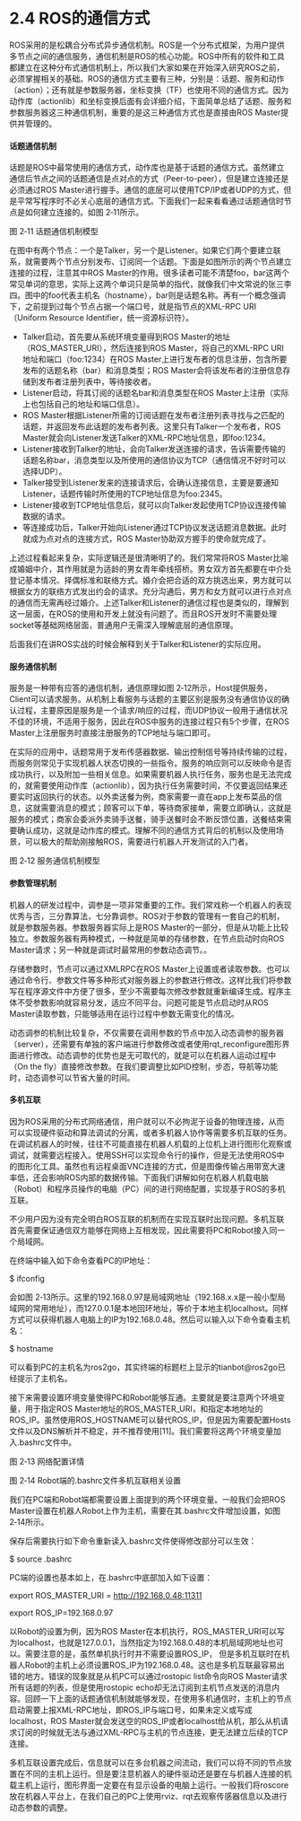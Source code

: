 # 2.4 ROS的通信方式

ROS采用的是松耦合分布式异步通信机制。ROS是一个分布式框架，为用户提供多节点之间的通信服务，通信机制是ROS的核心功能。ROS中所有的软件和工具都建立在这种分布式通信机制上，所以我们大家如果在开始深入研究ROS之前，必须掌握相关的基础。ROS的通信方式主要有三种，分别是：话题、服务和动作（action）；还有就是参数服务器，坐标变换（TF）也使用不同的通信方式。因为动作库（actionlib）和坐标变换后面有会详细介绍，下面简单总结了话题、服务和参数服务器这三种通信机制，重要的是这三种通信方式也是直接由ROS Master提供并管理的。

#### 话题通信机制

话题是ROS中最常使用的通信方式，动作库也是基于话题的通信方式。虽然建立通信后节点之间的话题通信是点对点的方式（Peer-to-peer），但是建立连接还是必须通过ROS Master进行握手。通信的底层可以使用TCP/IP或者UDP的方式，但是平常写程序时不必关心底层的通信方式。下面我们一起来看看通过话题通信时节点是如何建立连接的。如图 2‑11所示。

图 2‑11 话题通信机制模型

在图中有两个节点：一个是Talker，另一个是Listener。如果它们两个要建立联系，就需要两个节点分别发布、订阅同一个话题。下面是如图所示的两个节点建立连接的过程，注意其中ROS Master的作用。很多读者可能不清楚foo，bar这两个常见单词的意思，实际上这两个单词只是简单的指代，就像我们中文常说的张三李四。图中的foo代表主机名（hostname），bar则是话题名称。再有一个概念强调下，之前提到过每个节点占据一个端口号，就是指节点的XML-RPC URI（Uniform Resource Identifier，统一资源标识符）。

* Talker启动，首先要从系统环境变量得到ROS Master的地址（ROS\_MASTER\_URI），然后连接到ROS Master，将自己的XML-RPC URI地址和端口（foo:1234）在ROS Master上进行发布者的信息注册，包含所要发布的话题名称（bar）和消息类型；ROS Master会将该发布者的注册信息存储到发布者注册列表中，等待接收者。
* Listener启动，将其订阅的话题名bar和消息类型在ROS Master上注册（实际上也包括自己的地址和端口信息）。
* ROS Master根据Listener所需的订阅话题在发布者注册列表寻找与之匹配的话题，并返回发布此话题的发布者列表。这里只有Talker一个发布者，ROS Master就会向Listener发送Talker的XML-RPC地址信息，即foo:1234。
* Listener接收到Talker的地址，会向Talker发送连接的请求，告诉需要传输的话题名称bar，消息类型以及所使用的通信协议为TCP（通信情况不好时可以选择UDP）。
* Talker接受到Listener发来的连接请求后，会确认连接信息，主要是要通知Listener，话题传输时所使用的TCP地址信息为foo:2345。
* Listener接收到TCP地址信息后，就可以向Talker发起使用TCP协议连接传输数据的请求。
* 等连接成功后，Talker开始向Listener通过TCP协议发送话题消息数据。此时就成为点对点的连接方式，ROS Master协助双方握手的使命就完成了。

上述过程看起来复杂，实际逻辑还是很清晰明了的。我们常常将ROS Master比喻成婚姻中介，其作用就是为适龄的男女青年牵线搭桥。男女双方首先都要在中介处登记基本情况、择偶标准和联络方式。婚介会把合适的双方挑选出来，男方就可以根据女方的联络方式发出约会的请求。充分沟通后，男方和女方就可以进行点对点的通信而无需再经过婚介。上述Talker和Listener的通信过程也是类似的，理解到这一层面，在ROS的使用和开发上就没有问题了。而且ROS开发时不需要处理socket等基础网络层面，普通用户无需深入理解底层的通信原理。

后面我们在讲ROS实战的时候会解释到关于Talker和Listener的实际应用。

#### 服务通信机制

服务是一种带有应答的通信机制，通信原理如图 2‑12所示，Host提供服务，Client可以请求服务。从机制上看服务与话题的主要区别是服务没有通信协议的确认过程，主要原因是服务是一个请求/响应的过程，而UDP协议一般用于通信状况不佳的环境，不适用于服务，因此在ROS中服务的连接过程只有5个步骤，在ROS Master上注册服务时直接注册服务的TCP地址与端口即可。

在实际的应用中，话题常用于发布传感器数据、输出控制信号等持续传输的过程，而服务则常见于实现机器人状态切换的一些指令。服务的响应则可以反映命令是否成功执行，以及附加一些相关信息。如果需要机器人执行任务，服务也是无法完成的，就需要使用动作库（actionlib），因为执行任务需要时间，不仅要返回结果还要实时返回执行的状态。以外卖送餐为例，商家需要一直在app上发布菜品的信息，这就需要消息的模式；顾客可以下单，等待商家接单，需要立即确认，这就是服务的模式；商家会委派外卖骑手送餐，骑手送餐时会不断反馈位置，送餐结束需要确认成功，这就是动作库的模式。理解不同的通信方式背后的机制以及使用场景，可以极大的帮助刚接触ROS，需要进行机器人开发测试的入门者。

图 2‑12 服务通信机制模型

#### 参数管理机制

机器人的研发过程中，调参是一项非常重要的工作。我们常戏称一个机器人的表现优秀与否，三分靠算法，七分靠调参。ROS对于参数的管理有一套自己的机制，就是参数服务器。参数服务器实际上是ROS Master的一部分，但是从功能上比较独立。参数服务器有两种模式，一种就是简单的存储参数，在节点启动时向ROS Master请求；另一种就是调试时最常用的参数动态调节。。

存储参数时，节点可以通过XMLRPC在ROS Master上设置或者读取参数。也可以通过命令行、参数文件等多种形式对服务器上的参数进行修改。这样比我们将参数写在程序源文件中方便了很多，至少不需要每次修改参数就重新编译生成。程序主体不受参数影响就容易分发，适应不同平台。问题可能是节点启动时从ROS Master读取参数，只能够适用在运行过程中参数无需变化的情况。

动态调参的机制比较复杂，不仅需要在调用参数的节点中加入动态调参的服务器（server），还需要有单独的客户端进行参数修改或者使用rqt\_reconfigure图形界面进行修改。动态调参的优势也是无可取代的，就是可以在机器人运动过程中（On the fly）直接修改参数。在我们要调整比如PID控制，步态，导航等功能时，动态调参可以节省大量的时间。

#### 多机互联

因为ROS采用的分布式网络通信，用户就可以不必拘泥于设备的物理连接，从而可以实现硬件驱动和算法调试的分离，或者多机器人协作等需要多机互联的任务。在调试机器人的时候，往往不可能直接在机器人机载的上位机上进行图形化观察或调试，就需要远程接入。使用SSH可以实现命令行的操作，但是无法使用ROS中的图形化工具。虽然也有远程桌面VNC连接的方式，但是图像传输占用带宽大速率低，还会影响ROS内部的数据传输。下面我们讲解如何在机器人机载电脑（Robot）和程序员操作的电脑（PC）间的进行网络配置，实现基于ROS的多机互联。

不少用户因为没有完全明白ROS互联的机制而在实现互联时出现问题。多机互联首先需要保证通信双方能够在网络上互相发现，因此需要将PC和Robot接入同一个局域网。

在终端中输入如下命令查看PC的IP地址：

$ ifconfig

会如图 2‑13所示。这里的192.168.0.97是局域网地址（192.168.x.x是一般小型局域网的常用地址），而127.0.0.1是本地回环地址，等价于本地主机localhost。同样方式可以获得机器人电脑上的IP为192.168.0.48。然后可以输入以下命令查看主机名：

$ hostname

可以看到PC的主机名为ros2go，其实终端的标题栏上显示的tianbot@ros2go已经提示了主机名。

接下来需要设置环境变量使得PC和Robot能够互通。主要就是要注意两个环境变量，用于指定ROS Master地址的ROS\_MASTER\_URI，和指定本地地址的ROS\_IP。虽然使用ROS\_HOSTNAME可以替代ROS\_IP，但是因为需要配置Hosts文件以及DNS解析并不稳定，并不推荐使用\[11]。我们需要将这两个环境变量加入.bashrc文件中。

图 2‑13 网络配置详情

图 2‑14 Robot端的.bashrc文件多机互联相关设置

我们在PC端和Robot端都需要设置上面提到的两个环境变量。一般我们会把ROS Master设置在机器人Robot上作为主机，需要在其.bashrc文件增加设置，如图 2‑14所示。

保存后需要执行如下命令重新读入.bashrc文件使得修改部分可以生效：

$ source .bashrc

PC端的设置也基本如上，在.bashrc中底部加入如下设置：

export ROS\_MASTER\_URI = http://192.168.0.48:11311

export ROS\_IP=192.168.0.97

以Robot的设置为例，因为ROS Master在本机执行，ROS\_MASTER\_URI可以写为localhost，也就是127.0.0.1，当然指定为192.168.0.48的本机局域网地址也可以。需要注意的是，虽然单机执行时并不需要设置ROS\_IP， 但是多机互联时在机器人Robot的主机上必须设置ROS\_IP为192.168.0.48。这也是多机互联最容易出错的地方。错误的现象就是从机PC可以通过rostopic list命令向ROS Master请求所有话题的列表，但是使用rostopic echo却无法订阅到主机节点发送的消息内容。回顾一下上面的话题通信机制就能够发现，在使用多机通信时，主机上的节点启动需要上报XML-RPC地址，即ROS\_IP与端口号，如果未定义或写成localhost，ROS Master就会发送空的ROS\_IP或者localhost给从机，那么从机请求订阅的时候就无法与通过XML-RPC与主机的节点连接，更无法建立后续的TCP连接。

多机互联设置完成后，信息就可以在多台机器之间流动，我们可以将不同的节点放置在不同的主机上运行。但是要注意机器人的硬件驱动还是要在与机器人连接的机载主机上运行，图形界面一定要在有显示设备的电脑上运行。一般我们将roscore放在机器人平台上，在我们自己的PC上使用rviz、rqt去观察传感器信息以及进行动态参数的调整。
